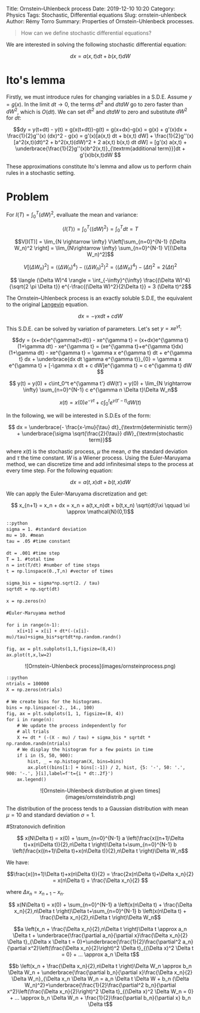 Title: Ornstein–Uhlenbeck process
Date: 2019-12-10 10:20
Category: Physics
Tags: Stochastic, Differential equations
Slug: ornstein-uhlenbeck
Author: Rémy Torro
Summary: Properties of Ornstein-Uhlenbeck processes.

> How can we define stochastic differential equations? 

We are interested in solving the following stochastic differential equation: 

$$ dx = a(x,t) dt + b(x,t) dW$$

# Ito's lemma

Firstly, we must introduce rules for changing variables in a S.D.E. Assume $y = g(x)$. In the limit $dt \rightarrow 0$, the terms $dt^2$ and $dt dW$ go to zero faster than $dW^2$, which is $O(dt)$. We can set $dt^2$ and $dtdW$ to zero and substitute $dW^2$ for $dt$:

$$dy = y(t+dt) - y(t) = g(x(t+dt))-g(t) = g(x+dx)-g(x) = g(x) + g'(x)dx + \frac{1}{2}g''(x) (dx)^2 - g(x) = g'(x)[a(x,t) dt + b(x,t) dW] + \frac{1}{2}g''(x) [a^2(x,t)(dt)^2 + b^2(x,t)(dW)^2 + 2 a(x,t) b(x,t) dt dW] = [g'(x) a(x,t) + \underbrace{\frac{1}{2}g''(x)b^2(x,t)}_{\textrm{additional term}}]dt + g'(x)b(x,t)dW
$$

These approximations constitute Ito's lemma and allow us to perform chain rules in a stochastic setting. 

# Problem

For $I(T)=\int_0^T (dW)^2$, evalluate the mean and variance:

$$\langle I(T) \rangle = \int_0^T \langle (dW)^2 \rangle = \int_0^T dt = T$$

$$V[I(T)] = \lim_{N \rightarrow \infty} V\left[\sum_{n=0}^{N-1} (\Delta W_n)^2 \right] = \lim_{N\rightarrow \infty} \sum_{n=0}^{N-1} V[(\Delta W_n)^2]$$

$$ V[(\Delta W_n)^2] = \langle (\Delta W_n)^4 \rangle - \langle (\Delta W_n)^2 \rangle^2 = \langle (\Delta W_n)^4 \rangle - (\Delta t)^2 = 2 (\Delta t)^2$$

$$ \langle (\Delta W)^4 \rangle = \int_{-\infty}^{\infty} \frac{(\Delta W)^4}{\sqrt{2 \pi \Delta t}} e^{-\frac{(\Delta W)^2}{2\Delta t}} = 3 (\Delta t)^2$$

The Ornstein–Uhlenbeck process is an exactly soluble S.D.E, the equivalent to the original [Langevin](https://remy13127.github.io/brownian-motion.html) equation. 

$$ dx = - \gamma x dt + c dW$$

This S.D.E. can be solved by variation of parameters. Let's set $y = x e^{\gamma t}$:

$$dy = (x+dx)e^{\gamma(t+dt)} - xe^{\gamma t} = (x+dx)e^{\gamma t}(1+\gamma dt) - xe^{\gamma t} = (xe^{\gamma t}+e^{\gamma t}dx)(1+\gamma dt) - xe^{\gamma t} = \gamma x e^{\gamma t} dt + e^{\gamma t} dx + \underbrace{dx dt \gamma e^{\gamma t}}_{0} = \gamma x e^{\gamma t} + [-\gamma x dt + c dW]e^{\gamma t} = c e^{\gamma t} dW $$

$$ y(t) = y(0) + c\int_0^t e^{\gamma t'} dW(t') = y(0) + \lim_{N \rightarrow \infty} \sum_{n=0}^{N-1} c e^{\gamma n \Delta t}\Delta W_n$$

$$x(t) = x(0) e^{-\gamma t} + c\int_0^t e^{\gamma(t' -t)} dW(t) $$

In the following, we will be interested in S.D.Es of the form:

$$ dx = \underbrace{- \frac{x-\mu}{\tau} dt}_{\textrm{deterministic term}} + \underbrace{\sigma \sqrt{\frac{2}{\tau}} dW}_{\textrm{stochastic term}}$$

where $x(t)$ is the stochastic process, $\mu$ the mean, $\sigma$ the standard deviation and $\tau$ the time constant. $W$ is a Wiener process. Using the Euler-Maruyama method, we can discretize time and add infinitesimal steps to the process at every time step. For the following equation:

$$ dx = a(t,x) dt + b(t,x) dW$$

We can apply the Euler-Maruyama discretization and get:

$$ x_{n+1} = x_n + dx = x_n + a(t,x_n)dt + b(t,x_n) \sqrt{dt}\xi \qquad \xi \approx \mathcal{N}(0,1)$$

	::python
	sigma = 1. #standard deviation
	mu = 10. #mean
	tau = .05 #time constant

	dt = .001 #time step
	T = 1. #total time
	n = int(T/dt) #number of time steps
	t = np.linspace(0.,T,n) #vector of times

	sigma_bis = sigma*np.sqrt(2. / tau)
	sqrtdt = np.sqrt(dt)

	x = np.zeros(n)

	#Euler-Maruyama method

	for i in range(n-1):
		x[i+1] = x[i] + dt*(-(x[i]-mu)/tau)+sigma_bis*sqrtdt*np.random.randn()

	fig, ax = plt.subplots(1,1,figsize=(8,4))
	ax.plot(t,x,lw=2)



<center>![Ornstein-Uhlenbeck process](images/ornsteinprocess.png)</center>


	::python
	ntrials = 100000
	X = np.zeros(ntrials)

	# We create bins for the histograms.
	bins = np.linspace(-2., 14., 100)
	fig, ax = plt.subplots(1, 1, figsize=(8, 4))
	for i in range(n):
		# We update the process independently for
		# all trials
		X += dt * (-(X - mu) / tau) + sigma_bis * sqrtdt * np.random.randn(ntrials)
		# We display the histogram for a few points in time
		if i in (5, 50, 900):
			hist, _ = np.histogram(X, bins=bins)
			ax.plot((bins[1:] + bins[:-1]) / 2, hist, {5: '-', 50: '.', 900: '-.', }[i],label=f't={i * dt:.2f}')
		ax.legend()

<center>![Ornstein-Uhlenbeck distribution at given times](images/ornsteindistrib.png)</center>

The distribution of the process tends to a Gaussian distribution with mean $\mu=10$ and standard deviation $\sigma = 1$.

#Stratonovich definition

$$ x(N\Delta t) = x(0) + \sum_{n=0}^{N-1} a \left(\frac{x((n+1)\Delta t)+x(n\Delta t)}{2},n\Delta t \right)\Delta t+\sum_{n=0}^{N-1} b \left(\frac{x((n+1)\Delta t)+x(n\Delta t)}{2},n\Delta t \right)\Delta W_n$$

We have:

$$\frac{x((n+1)\Delta t)+x(n\Delta t)}{2} = \frac{2x(n\Delta t)+\Delta x_n}{2} = x(n\Delta t) + \frac{\Delta x_n}{2} $$

where $\Delta x_n = x_{n+1} - x_{n}$. 

$$ x(N\Delta t) = x(0) + \sum_{n=0}^{N-1} a \left(x(n\Delta t) + \frac{\Delta x_n}{2},n\Delta t \right)\Delta t+\sum_{n=0}^{N-1} b \left(x(n\Delta t) + \frac{\Delta x_n}{2},n\Delta t \right)\Delta W_n$$

$$a \left(x_n + \frac{\Delta x_n}{2},n\Delta t \right)\Delta t \approx a_n \Delta t + \underbrace{\frac{\partial a_n}{\partial x}\frac{\Delta x_n}{2} \Delta t}_{\Delta x \Delta t = 0}+\underbrace{\frac{1}{2}\frac{\partial^2 a_n}{\partial x^2}\left(\frac{\Delta x_n}{2}\right)^2 \Delta t}_{(\Delta x)^2 \Delta t = 0} + ... \approx a_n \Delta t$$

$$b \left(x_n + \frac{\Delta x_n}{2},n\Delta t \right)\Delta W_n \approx b_n \Delta W_n + \underbrace{\frac{\partial b_n}{\partial x}\frac{\Delta x_n}{2} \Delta W_n}_{\Delta x_n \Delta W_n = a_n \Delta t \Delta W + b_n (\Delta W_n)^2}+\underbrace{\frac{1}{2}\frac{\partial^2 b_n}{\partial x^2}\left(\frac{\Delta x_n}{2}\right)^2 \Delta t}_{(\Delta x)^2 \Delta W_n = 0} + ... \approx b_n \Delta W_n + \frac{1}{2}\frac{\partial b_n}{\partial x} b_n \Delta t$$
